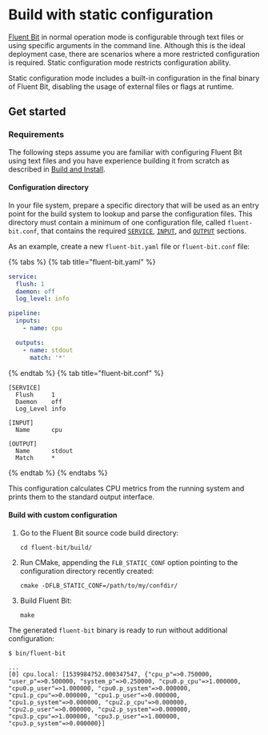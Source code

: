 # Build with static configuration

[Fluent Bit](https://fluentbit.io) in normal operation mode is configurable through text files or using specific arguments in the command line. Although this is the ideal deployment case, there are scenarios where a more restricted configuration is required. Static configuration mode restricts configuration ability.

Static configuration mode includes a built-in configuration in the final binary of Fluent Bit, disabling the usage of external files or flags at runtime.

## Get started

### Requirements

The following steps assume you are familiar with configuring Fluent Bit using text files and you have experience building it from scratch as described in [Build and Install](build-and-install.md).

#### Configuration directory

In your file system, prepare a specific directory that will be used as an entry point for the build system to lookup and parse the configuration files. This directory must contain a minimum of one configuration file, called `fluent-bit.conf`, that contains the required [`SERVICE`](../../../administration/configuring-fluent-bit/yaml/service-section.md), [`INPUT`](../../../pipeline/inputs.md), and [`OUTPUT`](../../../pipeline/outputs.md) sections.

As an example, create a new `fluent-bit.yaml` file or `fluent-bit.conf` file:

{% tabs %}
{% tab title="fluent-bit.yaml" %}

```yaml
service:
  flush: 1
  daemon: off
  log_level: info

pipeline:
  inputs:
    - name: cpu

  outputs:
    - name: stdout
      match: '*'
```

{% endtab %}
{% tab title="fluent-bit.conf" %}

```text
[SERVICE]
  Flush     1
  Daemon    off
  Log_Level info

[INPUT]
  Name      cpu

[OUTPUT]
  Name      stdout
  Match     *
```

{% endtab %}
{% endtabs %}

This configuration calculates CPU metrics from the running system and prints them to the standard output interface.

#### Build with custom configuration

1. Go to the Fluent Bit source code build directory:

   ```shell
   cd fluent-bit/build/
   ```

1. Run CMake, appending the `FLB_STATIC_CONF` option pointing to
   the configuration directory recently created:

   ```shell
   cmake -DFLB_STATIC_CONF=/path/to/my/confdir/
   ```

1. Build Fluent Bit:

   ```shell
   make
   ```

The generated `fluent-bit` binary is ready to run without additional configuration:

```shell
$ bin/fluent-bit

...
[0] cpu.local: [1539984752.000347547, {"cpu_p"=>0.750000, "user_p"=>0.500000, "system_p"=>0.250000, "cpu0.p_cpu"=>1.000000, "cpu0.p_user"=>1.000000, "cpu0.p_system"=>0.000000, "cpu1.p_cpu"=>0.000000, "cpu1.p_user"=>0.000000, "cpu1.p_system"=>0.000000, "cpu2.p_cpu"=>0.000000, "cpu2.p_user"=>0.000000, "cpu2.p_system"=>0.000000, "cpu3.p_cpu"=>1.000000, "cpu3.p_user"=>1.000000, "cpu3.p_system"=>0.000000}]
```
